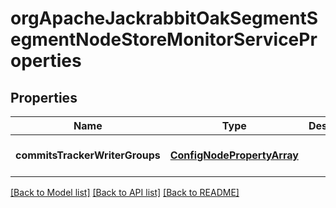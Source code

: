 # orgApacheJackrabbitOakSegmentSegmentNodeStoreMonitorServiceProperties

## Properties
Name | Type | Description | Notes
------------ | ------------- | ------------- | -------------
**commitsTrackerWriterGroups** | [**ConfigNodePropertyArray**](ConfigNodePropertyArray.md) |  | [optional] [default to null]

[[Back to Model list]](../README.md#documentation-for-models) [[Back to API list]](../README.md#documentation-for-api-endpoints) [[Back to README]](../README.md)


